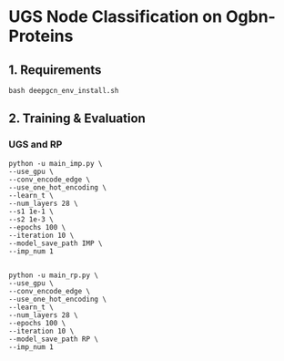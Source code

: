 # UGS Node Classification on Ogbn-Proteins
## 1. Requirements

```
bash deepgcn_env_install.sh
```


## 2. Training & Evaluation

### UGS and RP 

```
python -u main_imp.py \
--use_gpu \
--conv_encode_edge \
--use_one_hot_encoding \
--learn_t \
--num_layers 28 \
--s1 1e-1 \
--s2 1e-3 \
--epochs 100 \
--iteration 10 \
--model_save_path IMP \
--imp_num 1


python -u main_rp.py \
--use_gpu \
--conv_encode_edge \
--use_one_hot_encoding \
--learn_t \
--num_layers 28 \
--epochs 100 \
--iteration 10 \
--model_save_path RP \
--imp_num 1

```


